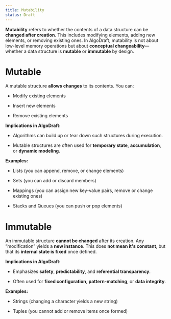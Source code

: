 ```yaml
---
title: Mutability
status: Draft
---
```

**Mutability** refers to whether the contents of a data structure can be **changed after creation**. This includes modifying elements, adding new elements, or removing existing ones. In AlgoDraft, mutability is not about low-level memory operations but about **conceptual changeability**—whether a data structure is **mutable** or **immutable** by design.
# Mutable
A mutable structure **allows changes** to its contents. You can:

- Modify existing elements
    
- Insert new elements
    
- Remove existing elements
    

**Implications in AlgoDraft:**

- Algorithms can build up or tear down such structures during execution.
    
- Mutable structures are often used for **temporary state**, **accumulation**, or **dynamic modeling**.
    

**Examples:**

- Lists (you can append, remove, or change elements)
    
- Sets (you can add or discard members)
    
- Mappings (you can assign new key-value pairs, remove or change existing ones)
    
- Stacks and Queues (you can push or pop elements)
# **Immutable**

An immutable structure **cannot be changed** after its creation. Any “modification” yields a **new instance**. This does **not mean it's constant**, but that its **internal state is fixed** once defined.

**Implications in AlgoDraft:**

- Emphasizes **safety**, **predictability**, and **referential transparency**.
    
- Often used for **fixed configuration**, **pattern-matching**, or **data integrity**.
    

**Examples:**

- Strings (changing a character yields a new string)
    
- Tuples (you cannot add or remove items once formed)